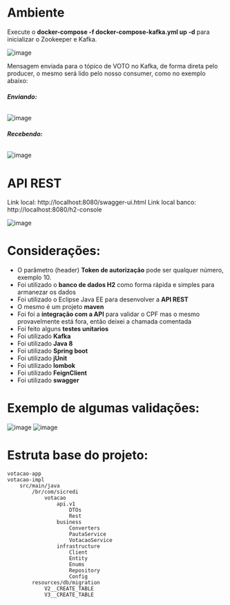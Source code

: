 
# Ambiente 
Execute o  **docker-compose -f docker-compose-kafka.yml up -d** para inicializar o Zookeeper e Kafka.

![image](https://user-images.githubusercontent.com/37228699/212746503-f3823746-2c65-4943-a727-e0d2993897d3.png)

Mensagem enviada para o tópico de VOTO no Kafka, de forma direta pelo producer, o mesmo será lido pelo nosso consumer, como no exemplo abaixo:

###### **Enviando:**
![image](https://user-images.githubusercontent.com/37228699/212748597-3f64b99a-29a4-4cf1-8bd3-331fd1442fd5.png)


###### **Recebendo:**
![image](https://user-images.githubusercontent.com/37228699/212747036-3a440cb2-e433-4856-9ca5-5d7b43e3f4a9.png)

#  API REST

Link local: http://localhost:8080/swagger-ui.html
Link local banco: http://localhost:8080/h2-console

![image](https://user-images.githubusercontent.com/37228699/210102680-b0faeff8-a0fb-42f2-96a9-8decea9e19b4.png)


# Considerações:

* O parâmetro (header) **Token de autorização** pode ser qualquer número, exemplo 10.
* Foi utilizado o **banco de dados H2** como forma rápida e simples para armanezar os dados 
* Foi utilizado o Eclipse Java EE para desenvolver a **API REST**
* O mesmo é um projeto **maven** 
* Foi foi a **integração com a API** para validar o CPF mas o mesmo provavelmente está fora, então deixei a chamada comentada 
* Foi feito alguns **testes unitarios** 
* Foi utilizado **Kafka** 
* Foi utilizado **Java 8** 
* Foi utilizado **Spring boot** 
* Foi utilizado **jUnit** 
* Foi utilizado **lombok** 
* Foi utilizado **FeignClient**
* Foi utilizado **swagger**

# Exemplo de algumas validações: 

![image](https://user-images.githubusercontent.com/37228699/210086590-7a7b1b6b-38d4-4119-8128-54ab93a6399d.png)
![image](https://user-images.githubusercontent.com/37228699/210087108-7ef10799-49d0-48dc-97ec-0490b5880537.png)


# Estruta base do projeto:

```
votacao-app
votacao-impl
	src/main/java
		/br/com/sicredi
			votacao
				api.v1
					DTOs
					Rest	
				business
					Converters
					PautaService
					VotacaoService
				infrastructure
					Client
					Entity
					Enums
					Repository
					Config
		resources/db/migration
			V2__CREATE_TABLE
			V3__CREATE_TABLE
```

